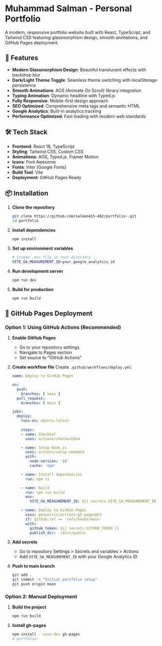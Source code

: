 # Muhammad Salman - Personal Portfolio

A modern, responsive portfolio website built with React, TypeScript, and Tailwind CSS featuring glassmorphism design, smooth animations, and GitHub Pages deployment.

## 🚀 Features

- **Modern Glassmorphism Design**: Beautiful translucent effects with backdrop blur
- **Dark/Light Theme Toggle**: Seamless theme switching with localStorage persistence
- **Smooth Animations**: AOS (Animate On Scroll) library integration
- **Typing Animation**: Dynamic headline with Typed.js
- **Fully Responsive**: Mobile-first design approach
- **SEO Optimized**: Comprehensive meta tags and semantic HTML
- **Google Analytics**: Built-in analytics tracking
- **Performance Optimized**: Fast loading with modern web standards

## 🛠️ Tech Stack

- **Frontend**: React 18, TypeScript
- **Styling**: Tailwind CSS, Custom CSS
- **Animations**: AOS, Typed.js, Framer Motion
- **Icons**: Font Awesome
- **Fonts**: Inter (Google Fonts)
- **Build Tool**: Vite
- **Deployment**: GitHub Pages Ready

## 📦 Installation

1. **Clone the repository**
   ```bash
   git clone https://github.com/salman415-462/portfolio-.git
   cd portfolio
   ```

2. **Install dependencies**
   ```bash
   npm install
   ```

3. **Set up environment variables**
   ```bash
   # Create .env file in root directory
   VITE_GA_MEASUREMENT_ID=your_google_analytics_id
   ```

4. **Run development server**
   ```bash
   npm run dev
   ```

5. **Build for production**
   ```bash
   npm run build
   ```

## 🚀 GitHub Pages Deployment

### Option 1: Using GitHub Actions (Recommended)

1. **Enable GitHub Pages**
   - Go to your repository settings
   - Navigate to Pages section
   - Set source to "GitHub Actions"

2. **Create workflow file**
   Create `.github/workflows/deploy.yml`:
   ```yaml
   name: Deploy to GitHub Pages

   on:
     push:
       branches: [ main ]
     pull_request:
       branches: [ main ]

   jobs:
     deploy:
       runs-on: ubuntu-latest
       
       steps:
       - name: Checkout
         uses: actions/checkout@v4

       - name: Setup Node.js
         uses: actions/setup-node@v4
         with:
           node-version: '18'
           cache: 'npm'

       - name: Install dependencies
         run: npm ci

       - name: Build
         run: npm run build
         env:
           VITE_GA_MEASUREMENT_ID: ${{ secrets.VITE_GA_MEASUREMENT_ID }}

       - name: Deploy to GitHub Pages
         uses: peaceiris/actions-gh-pages@v3
         if: github.ref == 'refs/heads/main'
         with:
           github_token: ${{ secrets.GITHUB_TOKEN }}
           publish_dir: ./dist/public
   ```

3. **Add secrets**
   - Go to repository Settings > Secrets and variables > Actions
   - Add `VITE_GA_MEASUREMENT_ID` with your Google Analytics ID

4. **Push to main branch**
   ```bash
   git add .
   git commit -m "Initial portfolio setup"
   git push origin main
   ```

### Option 2: Manual Deployment

1. **Build the project**
   ```bash
   npm run build
   ```

2. **Install gh-pages**
   ```bash
   npm install --save-dev gh-pages
   # portfolio-
